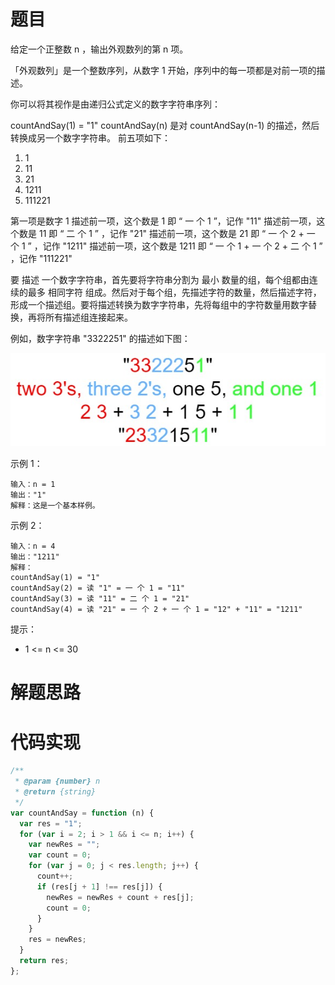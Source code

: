 # 题目

给定一个正整数 n ，输出外观数列的第 n 项。

「外观数列」是一个整数序列，从数字 1 开始，序列中的每一项都是对前一项的描述。

你可以将其视作是由递归公式定义的数字字符串序列：

countAndSay(1) = "1"
countAndSay(n) 是对 countAndSay(n-1) 的描述，然后转换成另一个数字字符串。
前五项如下：

1. 1
2. 11
3. 21
4. 1211
5. 111221

第一项是数字 1
描述前一项，这个数是 1 即 “ 一 个 1 ”，记作 "11"
描述前一项，这个数是 11 即 “ 二 个 1 ” ，记作 "21"
描述前一项，这个数是 21 即 “ 一 个 2 + 一 个 1 ” ，记作 "1211"
描述前一项，这个数是 1211 即 “ 一 个 1 + 一 个 2 + 二 个 1 ” ，记作 "111221"

要 描述 一个数字字符串，首先要将字符串分割为 最小 数量的组，每个组都由连续的最多 相同字符 组成。然后对于每个组，先描述字符的数量，然后描述字符，形成一个描述组。要将描述转换为数字字符串，先将每组中的字符数量用数字替换，再将所有描述组连接起来。

例如，数字字符串 "3322251" 的描述如下图：

![38外观数列](./image/38外观数列.png)

示例 1：

```
输入：n = 1
输出："1"
解释：这是一个基本样例。
```

示例 2：

```
输入：n = 4
输出："1211"
解释：
countAndSay(1) = "1"
countAndSay(2) = 读 "1" = 一 个 1 = "11"
countAndSay(3) = 读 "11" = 二 个 1 = "21"
countAndSay(4) = 读 "21" = 一 个 2 + 一 个 1 = "12" + "11" = "1211"
```

提示：

- 1 <= n <= 30

# 解题思路

# 代码实现

```javascript
/**
 * @param {number} n
 * @return {string}
 */
var countAndSay = function (n) {
  var res = "1";
  for (var i = 2; i > 1 && i <= n; i++) {
    var newRes = "";
    var count = 0;
    for (var j = 0; j < res.length; j++) {
      count++;
      if (res[j + 1] !== res[j]) {
        newRes = newRes + count + res[j];
        count = 0;
      }
    }
    res = newRes;
  }
  return res;
};
```
